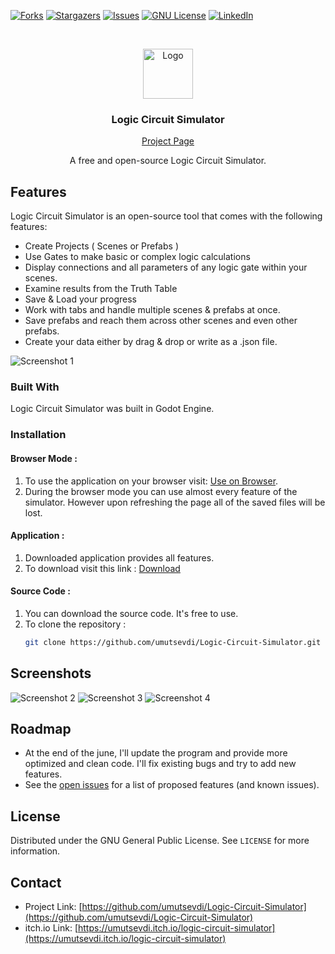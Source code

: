 [![Forks][forks-shield]][forks-url]
[![Stargazers][stars-shield]][stars-url]
[![Issues][issues-shield]][issues-url]
[![GNU License][license-shield]][license-url]
[![LinkedIn][linkedin-shield]][linkedin-url]



<!-- PROJECT LOGO -->
<br />
<p align="center">
  <a href="https://github.com/umutsevdi/Logic-Circuit-Simulator">
    <img src="https://raw.githubusercontent.com/umutsevdi/Logic-Circuit-Simulator/main/icon.png" alt="Logo" width="80" height="80">
  </a>
  
  <h3 align="center">Logic Circuit Simulator</h3>
  
  <a href="https://umutsevdi.itch.io/logic-circuit-simulator">
    <p align="center">Project Page</p>
  </a>
  <p align="center">A free and open-source Logic Circuit Simulator.</p>
  
</p>



## Features
Logic Circuit Simulator is an open-source tool that comes with the following features:
  * Create Projects ( Scenes or Prefabs )
  * Use Gates to make basic or complex logic calculations
  * Display connections and all parameters of any logic gate within your scenes.
  * Examine results from the Truth Table
  * Save & Load your progress
  * Work with tabs and handle multiple scenes & prefabs at once.
  * Save prefabs and reach them across other scenes and even other prefabs. 
  * Create your data either by drag & drop or write as a .json file.

![Screenshot 1](https://raw.githubusercontent.com/umutsevdi/Logic-Circuit-Simulator/main/screenshots/sc1.png)


### Built With

Logic Circuit Simulator was built in Godot Engine.


### Installation
#### Browser Mode : 
1. To use the application on your browser visit: [Use on Browser](https://umutsevdi.itch.io/logic-circuit-simulator).
2. During the browser mode you can use almost every feature of the simulator. However upon refreshing the page all of the saved files will be lost.
#### Application : 
1. Downloaded application provides all features.
2. To download visit this link : [Download](https://umutsevdi.itch.io/logic-circuit-simulator/purchase)
#### Source Code :
1. You can download the source code. It's free to use.
2. To clone the repository :
   ```sh
   git clone https://github.com/umutsevdi/Logic-Circuit-Simulator.git
   ```

## Screenshots


![Screenshot 2](https://raw.githubusercontent.com/umutsevdi/Logic-Circuit-Simulator/main/screenshots/sc2.png)
![Screenshot 3](https://raw.githubusercontent.com/umutsevdi/Logic-Circuit-Simulator/main/screenshots/sc3.png)
![Screenshot 4](https://raw.githubusercontent.com/umutsevdi/Logic-Circuit-Simulator/main/screenshots/sc4.png)

<!-- ROADMAP -->
## Roadmap
* At the end of the june, I'll update the program and provide more optimized and clean code. I'll fix existing bugs and try to add new features.
* See the [open issues](https://github.com/umutsevdi/Logic-Circuit-Simulator/issues) for a list of proposed features (and known issues).


<!-- LICENSE -->
## License

Distributed under the  GNU General Public License. See `LICENSE` for more information.



<!-- CONTACT -->
## Contact
* Project Link: [https://github.com/umutsevdi/Logic-Circuit-Simulator](https://github.com/umutsevdi/Logic-Circuit-Simulator)
* itch.io Link: [https://umutsevdi.itch.io/logic-circuit-simulator](https://umutsevdi.itch.io/logic-circuit-simulator)



<!-- MARKDOWN LINKS & IMAGES -->
<!-- https://www.markdownguide.org/basic-syntax/#reference-style-links -->
[forks-shield]: https://img.shields.io/github/forks/umutsevdi/Logic-Circuit-Simulator.svg?style=for-the-badge
[forks-url]: https://github.com/umutsevdi/Logic-Circuit-Simulator/network/members
[stars-shield]: https://img.shields.io/github/stars/umutsevdi/Logic-Circuit-Simulator.svg?style=for-the-badge
[stars-url]: https://github.com/umutsevdi/Logic-Circuit-Simulator/stargazers
[issues-shield]: https://img.shields.io/github/issues/umutsevdi/Logic-Circuit-Simulator.svg?style=for-the-badge
[issues-url]: https://github.com/umutsevdi/Logic-Circuit-Simulator/issues
[license-shield]: https://img.shields.io/github/license/umutsevdi/Logic-Circuit-Simulator.svg?style=for-the-badge
[license-url]: https://github.com/umutsevdi/Logic-Circuit-Simulator/blob/main/LICENSE
[linkedin-shield]: https://img.shields.io/badge/-LinkedIn-black.svg?style=for-the-badge&logo=linkedin&colorB=555
[linkedin-url]: https://linkedin.com/in/umut-sevdi
[product-screenshot]: images/screenshot.png

